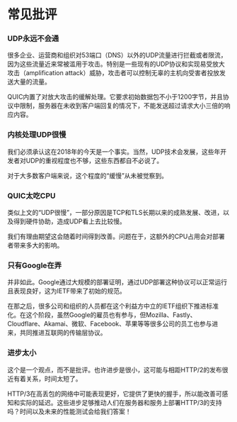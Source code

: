 # 常见批评

### UDP永远不会通

很多企业、运营商和组织对53端口（DNS）以外的UDP流量进行拦截或者限流，因为这些流量近来常被滥用于攻击。特别是一些现有的UDP协议和实现易受放大攻击（amplification attack）威胁，攻击者可以控制无辜的主机向受害者投放发送大量的流量。

QUIC内置了对放大攻击的缓解处理。它要求初始数据包不小于1200字节，并且协议中限制，服务器在未收到客户端回复的情况下，不能发送超过请求大小三倍的响应内容。

### 内核处理UDP很慢

我们必须承认这在2018年的今天是一个事实。当然，UDP技术会发展，这些年开发者对UDP的重视程度也不够，这些东西都自不必说了。

对于大多数客户端来说，这个程度的“缓慢”从未被觉察到。

### QUIC太吃CPU

类似上文的“UDP很慢”，一部分原因是TCP和TLS长期以来的成熟发展、改进，以及得到硬件协助，造成UDP看上去比较慢。

我们有理由期望这会随着时间得到改善。问题在于，这额外的CPU占用会对部署者带来多大的影响。

### 只有Google在弄

并非如此。Google通过大规模的部署证明，通过UDP部署这种协议可以正常运行且表现良好，这为IETF带来了初始的规范。

在那之后，很多公司和组织的人员都在这个利益方中立的IETF组织下推进标准化。在这个阶段，虽然Google的雇员也有参与，但Mozilla、Fastly、Cloudflare、Akamai、微软、Facebook、苹果等等很多公司的员工也参与进来，共同推进互联网的传输层协议。

### 进步太小

这个是一个观点，而不是批评。也许进步是很小，这可能与相距HTTP/2的发布很近有着关系，时间太短了。

HTTP/3在高丢包的网络中可能表现更好，它提供了更快的握手，所以能改善可感知和实际的延迟。这些进步足够推动人们在服务器和服务上部署HTTP/3的支持吗？时间以及未来的性能测试会给我们答案！
